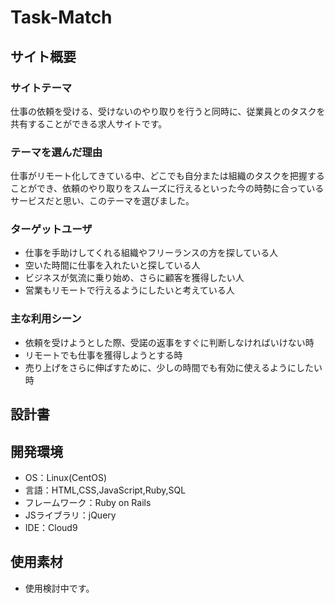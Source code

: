 # Task-Match

## サイト概要
### サイトテーマ
 仕事の依頼を受ける、受けないのやり取りを行うと同時に、従業員とのタスクを共有することができる求人サイトです。

### テーマを選んだ理由
 仕事がリモート化してきている中、どこでも自分または組織のタスクを把握することができ、依頼のやり取りをスムーズに行えるといった今の時勢に合っているサービスだと思い、このテーマを選びました。


### ターゲットユーザ
- 仕事を手助けしてくれる組織やフリーランスの方を探している人
- 空いた時間に仕事を入れたいと探している人
- ビジネスが気流に乗り始め、さらに顧客を獲得したい人
- 営業もリモートで行えるようにしたいと考えている人

### 主な利用シーン
- 依頼を受けようとした際、受諾の返事をすぐに判断しなければいけない時
- リモートでも仕事を獲得しようとする時
- 売り上げをさらに伸ばすために、少しの時間でも有効に使えるようにしたい時

## 設計書


## 開発環境
- OS：Linux(CentOS)
- 言語：HTML,CSS,JavaScript,Ruby,SQL
- フレームワーク：Ruby on Rails
- JSライブラリ：jQuery
- IDE：Cloud9

## 使用素材
- 使用検討中です。